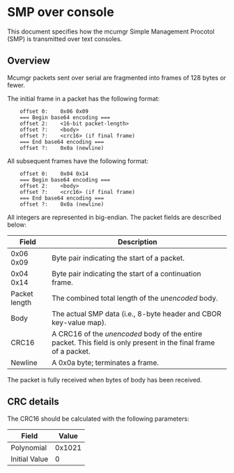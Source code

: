 # SMP over console

This document specifies how the mcumgr Simple Management Procotol (SMP) is
transmitted over text consoles.

## Overview

Mcumgr packets sent over serial are fragmented into frames of 128 bytes or
fewer.

The initial frame in a packet has the following format:

```
    offset 0:    0x06 0x09
    === Begin base64 encoding ===
    offset 2:    <16-bit packet-length>
    offset ?:    <body>
    offset ?:    <crc16> (if final frame)
    === End base64 encoding ===
    offset ?:    0x0a (newline)
```

All subsequent frames have the following format:

```
    offset 0:    0x04 0x14
    === Begin base64 encoding ===
    offset 2:    <body>
    offset ?:    <crc16> (if final frame)
    === End base64 encoding ===
    offset ?:    0x0a (newline)
```

All integers are represented in big-endian.  The packet fields are described
below:

| Field | Description |
| ----- | ----------- |
| 0x06 0x09 | Byte pair indicating the start of a packet. |
| 0x04 0x14 | Byte pair indicating the start of a continuation frame. |
| Packet length | The combined total length of the *unencoded* body. |
| Body | The actual SMP data (i.e., 8-byte header and CBOR key-value map). |
| CRC16 | A CRC16 of the *unencoded* body of the entire packet.  This field is only present in the final frame of a packet. |
| Newline | A 0x0a byte; terminates a frame. |

The packet is fully received when <packet-length> bytes of body has been
received.

## CRC details

The CRC16 should be calculated with the following parameters:

| Field         | Value         |
| ------------- | ------------- |
| Polynomial    | 0x1021        |
| Initial Value | 0             |
